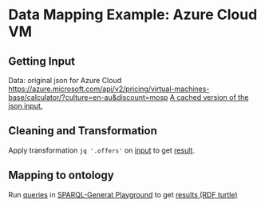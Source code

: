 # Data Mapping Example: Azure Cloud VM
## Getting Input
Data: original json for Azure Cloud
https://azure.microsoft.com/api/v2/pricing/virtual-machines-base/calculator/?culture=en-au&discount=mosp
[A cached version of the json input.](../data/azure/vm_base.json)

## Cleaning and Transformation
Apply transformation `jq '.offers'`
on [input](#Getting-Input)
to get [result](../jq/azure/vm_base_offers.json).

## Mapping to ontology
Run [queries](../sparql-generate/azure/vm.rqg)
in [SPARQL-Generat Playground](https://ci.mines-stetienne.fr/sparql-generate/playground.html)
to get [results (RDF turtle)](../sparql-generate/result/azure/vm.ttl)
